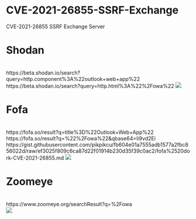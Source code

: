 # CVE-2021-26855-SSRF-Exchange
CVE-2021-26855 SSRF Exchange Server
<h1>Shodan</h1><br>
https://beta.shodan.io/search?query=http.component%3A%22outlook+web+app%22
<br>https://beta.shodan.io/search?query=http.html%3A%22%2Fowa%22
<img src="https://i.imgur.com/yP2L4EA.png"/>
<h1>Fofa</h1>
<br>https://fofa.so/result?q=title%3D%22Outlook+Web+App%22
<br>https://fofa.so/result?q=%22%2Fowa%22&qbase64=Ii9vd2Ei
<br>https://gist.githubusercontent.com/pikpikcu/fb604e01a7555adb1577a2fbc856022d/raw/ef3025f809c6ca87d22f01914b230d35f39c0ac2/fofa%2520dork-CVE-2021-26855.md
<img src="https://i.imgur.com/Y5y1G2k.png"/>
<h1>Zoomeye</h1>
<br>https://www.zoomeye.org/searchResult?q=%2Fowa
<br><img src="https://i.imgur.com/r3ifnDD.png"/>
